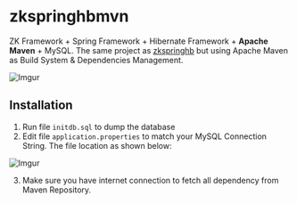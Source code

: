 # zkspringhbmvn
ZK Framework + Spring Framework + Hibernate Framework + **Apache Maven** + MySQL.
The same project as [zkspringhb](https://github.com/mkdika/zkspringhb) but using Apache Maven as Build System & Dependencies Management.

![Imgur](http://i.imgur.com/zaVMCdT.png)

## Installation
1. Run file `initdb.sql` to dump the database
2. Edit file `application.properties` to match your MySQL Connection String. The file location as shown below:

![Imgur](http://i.imgur.com/Hgh8DLM.png)

3. Make sure you have internet connection to fetch all dependency from Maven Repository.
